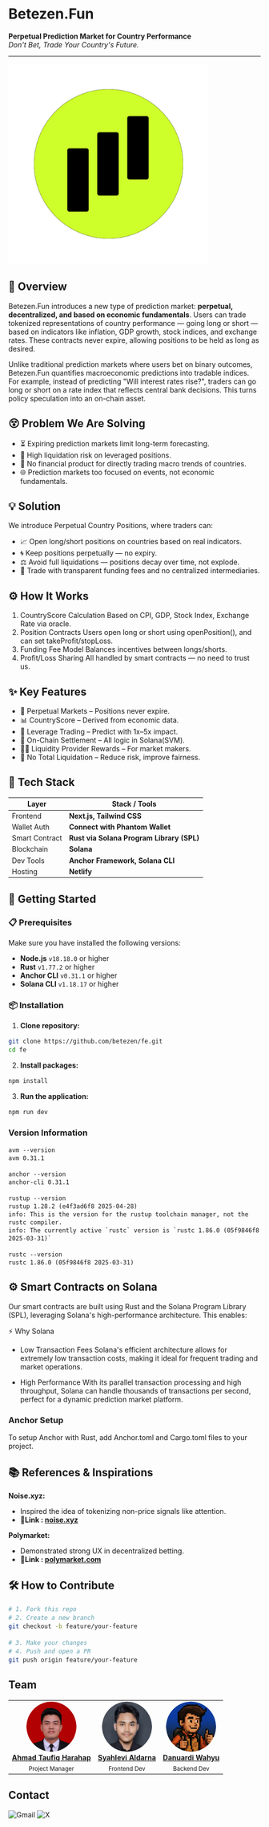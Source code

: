 # Betezen.Fun
**Perpetual Prediction Market for Country Performance**  
*Don't Bet, Trade Your Country's Future.*

---

<img src="profile/assets/betezen.png" alt="Betezen Logo" width="400"/>

## 🧭 Overview
Betezen.Fun introduces a new type of prediction market: **perpetual, decentralized, and based on economic fundamentals**.
Users can trade tokenized representations of country performance — going long or short — based on indicators like inflation, GDP growth, stock indices, and exchange rates.
These contracts never expire, allowing positions to be held as long as desired.

Unlike traditional prediction markets where users bet on binary outcomes, 
Betezen.Fun quantifies macroeconomic predictions into tradable indices. 
For example, instead of predicting "Will interest rates rise?", traders can go 
long or short on a rate index that reflects central bank decisions. This turns 
policy speculation into an on-chain asset.

## 😵 Problem We Are Solving
- ⏳ Expiring prediction markets limit long-term forecasting.
- 💸 High liquidation risk on leveraged positions.
- 🧩 No financial product for directly trading macro trends of countries.
- 🌐 Prediction markets too focused on events, not economic fundamentals.

## 💡 Solution
We introduce Perpetual Country Positions, where traders can:
- 📈 Open long/short positions on countries based on real indicators.
- 🌀 Keep positions perpetually — no expiry.
- ⚖️ Avoid full liquidations — positions decay over time, not explode.
- 🤝 Trade with transparent funding fees and no centralized intermediaries.

## ⚙️ How It Works
1. CountryScore Calculation
   Based on CPI, GDP, Stock Index, Exchange Rate via oracle.
2. Position Contracts
   Users open long or short using openPosition(), and can set takeProfit/stopLoss.
3. Funding Fee Model
   Balances incentives between longs/shorts.
4. Profit/Loss Sharing
   All handled by smart contracts — no need to trust us.

## ✨ Key Features
- 🔁 Perpetual Markets – Positions never expire.
- 📊 CountryScore – Derived from economic data.
- 🧠 Leverage Trading – Predict with 1x–5x impact.
- 🤖 On-Chain Settlement – All logic in Solana(SVM).
- 🧑‍🌾 Liquidity Provider Rewards – For market makers.
- 🔄 No Total Liquidation – Reduce risk, improve fairness.

## 🧪 Tech Stack
| Layer          | Stack / Tools                                           |
| -------------- | ------------------------------------------------------- |
| Frontend       | **Next.js, Tailwind CSS**                              |
| Wallet Auth    | **Connect with Phantom Wallet**                         |
| Smart Contract | **Rust via Solana Program Library (SPL)**               |
| Blockchain     | **Solana**                                              |
| Dev Tools      | **Anchor Framework, Solana CLI**                        |
| Hosting        | **Netlify**                                             |

## 🚀 Getting Started

### 📋 Prerequisites

Make sure you have installed the following versions:

- **Node.js** `v18.18.0` or higher  
- **Rust** `v1.77.2` or higher  
- **Anchor CLI** `v0.31.1` or higher  
- **Solana CLI** `v1.18.17` or higher  

### 📦 Installation

1. **Clone repository:**
```bash
git clone https://github.com/betezen/fe.git
cd fe
```

2. **Install packages:**
```bash
npm install
```

3. **Run the application:**
```bash
npm run dev
```

### Version Information
```
avm --version            
avm 0.31.1

anchor --version         
anchor-cli 0.31.1

rustup --version     
rustup 1.28.2 (e4f3ad6f8 2025-04-28)
info: This is the version for the rustup toolchain manager, not the rustc compiler.
info: The currently active `rustc` version is `rustc 1.86.0 (05f9846f8 2025-03-31)`

rustc --version 
rustc 1.86.0 (05f9846f8 2025-03-31)
```

## ⚙️ Smart Contracts on Solana
Our smart contracts are built using Rust and the Solana Program Library (SPL), leveraging Solana's high-performance architecture. This enables:

⚡ Why Solana
- Low Transaction Fees
  Solana's efficient architecture allows for extremely low transaction costs, making it ideal for frequent trading and market operations.
  
- High Performance
  With its parallel transaction processing and high throughput, Solana can handle thousands of transactions per second, perfect for a dynamic prediction market platform.

### Anchor Setup
To setup Anchor with Rust, add Anchor.toml and Cargo.toml files to your project.

## 📚 References & Inspirations
**Noise.xyz:**
- Inspired the idea of tokenizing non-price signals like attention.
- **🔗Link : [noise.xyz](https://www.noise.xyz/)** 

**Polymarket:**
- Demonstrated strong UX in decentralized betting.
- **🔗Link : [polymarket.com](https://polymarket.com/)** 

## 🛠 How to Contribute
```bash
# 1. Fork this repo
# 2. Create a new branch
git checkout -b feature/your-feature

# 3. Make your changes
# 4. Push and open a PR
git push origin feature/your-feature
```

## Team
<table align="center">
  <tr>
    <td align="center">
      <img src="profile/assets/Ahmad taufiq.png" width="100" style="border-radius:50%"/><br>
      <b><a href="https://github.com/AhmadTaufiq24">Ahmad Taufiq Harahap</a></b><br>
      <sub>Project Manager</sub><br>
    </td>
    <td align="center">
      <img src="profile/assets/Syahlevi.png" width="100" style="border-radius:50%"/><br>
      <b><a href="https://github.com/syahlevi-aldarna">Syahlevi Aldarna</a></b><br>
      <sub>Frontend Dev</sub><br>
    </td>
    <td align="center">
      <img src="profile/assets/Danuardi.png" width="100" style="border-radius:50%"/><br>
      <b> <a href="https://github.com/Danuardi">Danuardi Wahyu</a></b><br>
      <sub>Backend Dev</sub><br>
    </td>
  </tr>
</table>

## Contact
<p align="left">
<a href="mailto:betezen.fun@gmail.com" style="text-decoration:none" target="blank">
<img src="https://img.shields.io/badge/Gmail-D14836?style=for-the-badge&logo=gmail&logoColor=white" alt="Gmail"/>
</a>
<a href="https://x.com/betezen_fun" style="text-decoration:none" target="blank">
<img src="https://img.shields.io/badge/X-000000?style=for-the-badge&logo=x&logoColor=white" alt="X"/>
</a>
</p>
